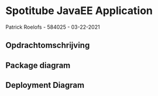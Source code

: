 # Spotitube JavaEE Application

Patrick Roelofs - 584025 - 03-22-2021

## Opdrachtomschrijving





## Package diagram





## Deployment Diagram





